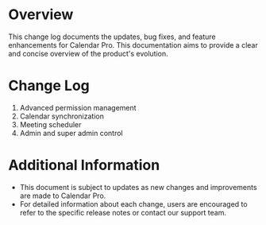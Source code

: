 # Overview
This change log documents the updates, bug fixes, and feature enhancements for Calendar Pro. This documentation aims to provide a clear and concise overview of the product's evolution.


# Change Log
1. Advanced permission management
2. Calendar synchronization
3. Meeting scheduler
4. Admin and super admin control

# Additional Information
- This document is subject to updates as new changes and improvements are made to Calendar Pro.
- For detailed information about each change, users are encouraged to refer to the specific release notes or contact our support team.

<Intercom />
<Clarity />
<GoogleAnalytics />
